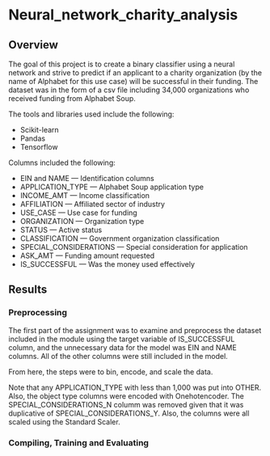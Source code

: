 # Neural_network_charity_analysis

## Overview
The goal of this project is to create a binary classifier using a neural network and strive to predict if an applicant to a charity organization (by the name of Alphabet for this use case) will be successful in their funding. The dataset was in the form of a csv file including 34,000 organizations who received funding from Alphabet Soup.

The tools and libraries used include the following:

- Scikit-learn
- Pandas
- Tensorflow

Columns included the following: 

- EIN and NAME — Identification columns
- APPLICATION_TYPE — Alphabet Soup application type
- INCOME_AMT — Income classification
- AFFILIATION — Affiliated sector of industry
- USE_CASE — Use case for funding
- ORGANIZATION — Organization type
- STATUS — Active status
- CLASSIFICATION — Government organization classification
- SPECIAL_CONSIDERATIONS — Special consideration for application
- ASK_AMT — Funding amount requested
- IS_SUCCESSFUL — Was the money used effectively

## Results

### Preprocessing
The first part of the assignment was to examine and preprocess the dataset included in the module using the target variable of IS_SUCCESSFUL column, and the unnecessary data for the model was EIN and NAME columns. All of the other columns were still included in the model.

From here, the steps were to bin, encode, and scale the data.

Note that any APPLICATION_TYPE with less than 1,000 was put into OTHER. Also, the object type columns were encoded with Onehotencoder. The SPECIAL_CONSIDERATIONS_N columm was removed given that it was duplicative of SPECIAL_CONSIDERATIONS_Y. Also, the columns were all scaled using the Standard Scaler. 

### Compiling, Training and Evaluating

